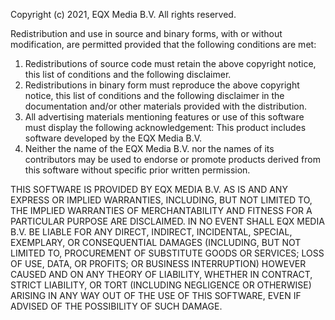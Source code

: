 Copyright (c) 2021, EQX Media B.V.
All rights reserved.

Redistribution and use in source and binary forms, with or without
modification, are permitted provided that the following conditions are met:
1. Redistributions of source code must retain the above copyright
   notice, this list of conditions and the following disclaimer.
2. Redistributions in binary form must reproduce the above copyright
   notice, this list of conditions and the following disclaimer in the
   documentation and/or other materials provided with the distribution.
3. All advertising materials mentioning features or use of this software
   must display the following acknowledgement:
   This product includes software developed by the EQX Media B.V.
4. Neither the name of the EQX Media B.V. nor the
   names of its contributors may be used to endorse or promote products
   derived from this software without specific prior written permission.

THIS SOFTWARE IS PROVIDED BY EQX MEDIA B.V. AS IS AND ANY
EXPRESS OR IMPLIED WARRANTIES, INCLUDING, BUT NOT LIMITED TO, THE IMPLIED
WARRANTIES OF MERCHANTABILITY AND FITNESS FOR A PARTICULAR PURPOSE ARE
DISCLAIMED. IN NO EVENT SHALL EQX MEDIA B.V. BE LIABLE FOR ANY
DIRECT, INDIRECT, INCIDENTAL, SPECIAL, EXEMPLARY, OR CONSEQUENTIAL DAMAGES
(INCLUDING, BUT NOT LIMITED TO, PROCUREMENT OF SUBSTITUTE GOODS OR SERVICES;
LOSS OF USE, DATA, OR PROFITS; OR BUSINESS INTERRUPTION) HOWEVER CAUSED AND
ON ANY THEORY OF LIABILITY, WHETHER IN CONTRACT, STRICT LIABILITY, OR TORT
(INCLUDING NEGLIGENCE OR OTHERWISE) ARISING IN ANY WAY OUT OF THE USE OF THIS
SOFTWARE, EVEN IF ADVISED OF THE POSSIBILITY OF SUCH DAMAGE.